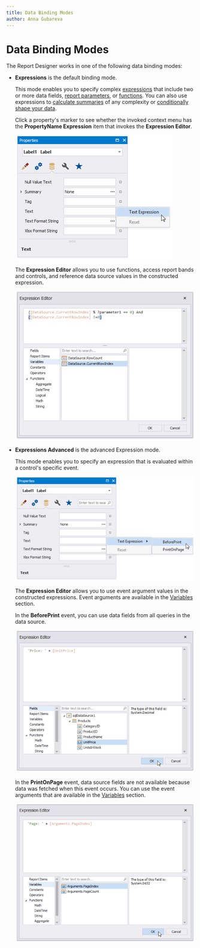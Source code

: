 ```yaml
---
title: Data Binding Modes
author: Anna Gubareva
---
```

# Data Binding Modes

The Report Designer works in one of the following data binding modes:

* **Expressions** is the default binding mode.

    This mode enables you to specify complex [expressions](../use-expressions.md) that include two or more data fields, [report parameters](../shape-report-data/use-report-parameters.md), or [functions](expression-syntax.md). You can also use expressions to [calculate summaries](../shape-report-data/calculate-summaries/calculate-a-summary.md) of any complexity or [conditionally shape your data](../shape-report-data/specify-conditions-for-report-elements.md).

    Click a property's marker to see whether the invoked context menu has the **PropertyName Expression** item that invokes the **Expression Editor**.

    ![Property Marker](../../../../images/eurd-win-binding-modes-property-marker.png)

    The **Expression Editor** allows you to use functions, access report bands and controls, and reference data source values in the constructed expression.

    ![Expression Editor](../../../../images/eurd-win-binding-modes-expression-editor.png)

* **Expressions Advanced** is the advanced Expression mode.

    This mode enables you to specify an expression that is evaluated within a control's specific event.

	![property-grid-expression-advanced-tab](../../../../images/eurd-win-binding-modes-expressions-advanced.png)

    The **Expression Editor** allows you to use event argument values in the constructed expressions. Event arguments are available in the [Variables](expression-syntax.md) section.

    In the **BeforePrint** event, you can use data fields from all queries in the data source.

    ![Expression Editor for the BeforePrint event](../../../../images/eurd-win-binding-modes-data-fields.png)

    In the **PrintOnPage** event, data source fields are not available because data was fetched when this event occurs. You can use the event arguments that are available in the [Variables](expression-syntax.md) section.

    ![Expression Editor for the PrintOnPage event](../../../../images/eurd-win-binding-modes-event-arguments.png)
